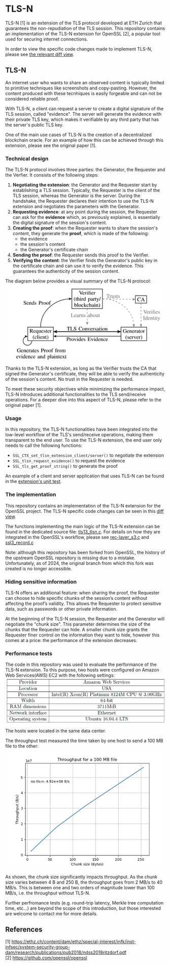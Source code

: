 # TLS-N

TLS-N [1] is an extension of the TLS protocol developed at ETH Zurich that guarantees the non-repudiation of the TLS session. This repository contains an implementation of the TLS-N extension for OpenSSL [2], a popular tool used for securing internet connections.

In order to view the specific code changes made to implement TLS-N, please see [the relevant diff view](https://github.com/FDeRubeis/tls-n/commit/9a49733563abc9f6290eb3e2a4f135c162aef914).

## TLS-N

An internet user who wants to share an observed content is typically limited to primitive techniques like screenshots and copy-pasting. However, the content produced with these tecnhiques is easily forgeable and can not be considered reliable proof. 

With TLS-N, a client can request a server to create a digital signature of the TLS session, called "evidence". The server will generate the evidence with their private TLS key, which makes it verifiable by any third party that has the server's public TLS key.

One of the main use cases of TLS-N is the creation of a decentralized blockchain oracle. For an example of how this can be achieved through this extension, please see the original paper [1].

### Technical design

The TLS-N protocol involves three parties: the Generator, the Requester and the Verfier. It consists of the following steps:
1. **Negotiating the extension**: the Generator and the Requester start by establishing a TLS session. Typically, the Requester is the client of the TLS session, whereas the Generator is the server. During the handshake, the Requester declares their intention to use the TLS-N extension and negotiates the parameters with the Generator.
2. **Requesting evidence**: at any point during the session, the Requester can ask for the **evidence** which, as previously explained, is essentially the digital signature of the session's content. 
3. **Creating the proof**: when the Requester wants to share the session's content, they generate the **proof**, which is made of the following:
    - the evidence
    - the session's content
    - the Generator's certificate chain
4. **Sending the proof**: the Requester sends this proof to the Verifier.
5. **Verifying the content**: the Verifier finds the Generator's public key in the certificate chain and can use it to verify the evidence. This guarantees the authenticity of the session content.

The diagram below provides a visual summary of the TLS-N protocol: 
![](./media/TLSN.png)  

Thanks to the TLS-N extension, as long as the Verifier trusts the CA that signed the Generator's certificate, they will be able to verify the authenticity of the session's content. No trust in the Requester is needed.

To meet these security objectives while minimizing the performance impact, TLS-N introduces additional functionalities to the TLS send/receive operations. For a deeper dive into this aspect of TLS-N, please refer to the original paper [1]. 

### Usage

In this repository, the TLS-N functionalities have been integrated into the low-level workflow of the TLS's send/receive operations, making them transparent to the end user. To use the TLS-N extension, the end user only needs to call the following functions:
- `SSL_CTX_set_tlsn_extension_client/server()` to negotiate the extension 
- `SSL_tlsn_request_evidence()` to request the evidence
- `SSL_tls_get_proof_string()` to generate the proof

An example of a client and server application that uses TLS-N can be found in the [extension's unit test](https://github.com/FDeRubeis/tls-n/blob/master/test/tls13tlsntest.c).

### The implementation

This repository contains an implementation of the TLS-N extension for the OpenSSL project. The TLS-N specific code changes can be seen in this [diff view](https://github.com/FDeRubeis/tls-n/commit/9a49733563abc9f6290eb3e2a4f135c162aef914).

The functions implementing the main logic of the TLS-N extension can be found in the dedicated source file: [tls13_tlsn.c](https://github.com/FDeRubeis/tls-n/blob/master/ssl/tls13_tlsn.c). For details on how they are integrated in the OpenSSL's workflow, please see [rec-layer_s3.c](https://github.com/FDeRubeis/tls-n/commit/9a49733563abc9f6290eb3e2a4f135c162aef914#diff-9ad003bc718a126e8376b7542b345cb18ac87cc757304951bbac5f5579d2fbdd) and [ssl3_record.c](https://github.com/FDeRubeis/tls-n/commit/9a49733563abc9f6290eb3e2a4f135c162aef914#diff-a4131b6fe8ab7af35f45112ef26d47767c8b35f76466c1468e8cad0f381d1ef8)

Note: although this repository has been forked from OpenSSL, the history of the upstream OpenSSL repository is missing due to a mistake. Unfortunately, as of 2024, the original branch from which this fork was created is no longer accessible.

### Hiding sensitive information

TLS-N offers an additional feature: when sharing the proof, the Requester can choose to hide specific chunks of the session’s content without affecting the proof’s validity. This allows the Requester to protect sensitive data, such as passwords or other private information.

At the beginning of the TLS-N session, the Requester and the Generator will negotiate the "chunk size". This parameter determines the size of the chunks that the Requester can hide. A smaller chunk size grants the Requester finer control on the information they want to hide, however this comes at a price: the performance of the extension decreases.

### Performance tests

The code in this repository was used to evaluate the performance of the TLS-N extension. To this purpose, two hosts were configured on Amazon Web Services(AWS) EC2 with the following settings:
![](./media/EC2Settings.png)

The hosts were located in the same data center.  

The throughput test measured the time taken by one host to send a 100 MB file to the other:
![](./media/server_throughput_s2.jpg)  

As shown, the chunk size significantly impacts throughput. As the chunk size varies between 4 B and 250 B, the throughput goes from 2 MB/s to 40 MB/s. This is between one and two orders of magnitude lower than 100 MB/s, i.e. the throughput without TLS-N.

Further perfromance tests (e.g. round-trip latency, Merkle tree computation time, etc...) are beyond the scope of this introduction, but those interested are welcome to contact me for more details.

## References

[1] https://ethz.ch/content/dam/ethz/special-interest/infk/inst-infsec/system-security-group-dam/research/publications/pub2018/ndss2018ritzdorf.pdf  
[2] https://github.com/openssl/openssl  

